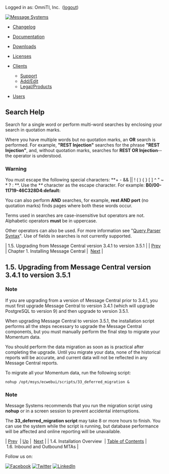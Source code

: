 Logged in as: OmniTI, Inc.  ([logout](https://support.messagesystems.com/logout.php))

[![Message Systems](https://support.messagesystems.com/images/ms-white205.png)](https://support.messagesystems.com/start.php) 

*   [Changelog](https://support.messagesystems.com/start.php?show=changelog)
*   [Documentation](https://support.messagesystems.com/docs/)
*   [Downloads](https://support.messagesystems.com/start.php)

*   [Licenses](https://support.messagesystems.com/license_summary.php)
*   <a href="">Clients</a>
    *   [Support](https://support.messagesystems.com/cs.php)
    *   [Add/Edit](https://support.messagesystems.com/edit_client.php)
    *   [Legal/Products](https://support.messagesystems.com/edit_products.php)
*   [Users](https://support.messagesystems.com/edit_customer.php)

## Search Help

Search for a single word or perform multi-word searches by enclosing your search in quotation marks.

Where you have multiple words but no quotation marks, an **OR** search is performed. For example, **"REST Injection"** searches for the phrase **"REST Injection"**, and, without quotation marks, searches for **REST OR Injection**--the operator is understood.

### Warning

You must escape the following special characters: **+ - && || ! ( ) { } [ ] ^ " ~ * ? : \**. Use the **\** character as the escape character. For example: **B0/00-11719-46C328D4\:default\:**

You can also perform **AND** searches, for example, **rest AND port** (no quotation marks) finds pages where both these words occur.

Terms used in searches are case-insensitive but operators are not. Alphabetic operators **must** be in uppercase.

Other operators can also be used. For more information see "[Query Parser Syntax](https://lucene.apache.org/core/old_versioned_docs/versions/3_0_0/queryparsersyntax.html)". Use of fields in searches is not currently supported.

| 1.5. Upgrading from Message Central version 3.4.1 to version 3.5.1 |
| [Prev](mc-installation-overview.php)  | Chapter 1. Installing Message Central |  [Next](mc-mtas.php) |

## 1.5. Upgrading from Message Central version 3.4.1 to version 3.5.1

### Note

If you are upgrading from a version of Message Central prior to 3.4.1, you must first upgrade Message Central to version 3.4.1 (which will upgrade PostgreSQL to version 9) and then upgrade to version 3.5.1.

When upgrading Message Central to version 3.5.1, the installation script performs all the steps necessary to upgrade the Message Central components, but you must manually perform the final step to migrate your Momentum data.

You should perform the data migration as soon as is practical after completing the upgrade. Until you migrate your data, none of the historical reports will be accurate, and current data will not be reflected in any Message Central reports.

To migrate all your Momentum data, run the following script:

`nohup /opt/msys/ecwebui/scripts/33_deferred_migration &`
### Note

Message Systems recommends that you run the migration script using **nohup** or in a screen session to prevent accidental interruptions.

The **33_deferred_migration script**        may take 8 or more hours to finish. You can use the system while the script is running, but database performance will be affected and online reporting will be unavailable.

| [Prev](mc-installation-overview.php)  | [Up](mc-installation.php) |  [Next](mc-mtas.php) |
| 1.4. Installation Overview  | [Table of Contents](index.php) |  1.6. Inbound and Outbound MTAs |

Follow us on:

[![Facebook](https://support.messagesystems.com/images/icon-facebook.png)](http://www.facebook.com/messagesystems) [![Twitter](https://support.messagesystems.com/images/icon-twitter.png)](http://twitter.com/#!/MessageSystems) [![LinkedIn](https://support.messagesystems.com/images/icon-linkedin.png)](http://www.linkedin.com/company/message-systems)